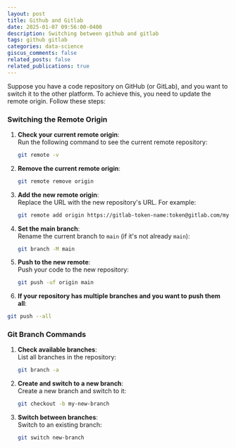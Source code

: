 ```yaml
---
layout: post
title: Github and Gitlab
date: 2025-01-07 09:56:00-0400
description: Switching between github and gitlab
tags: github gitlab
categories: data-science
giscus_comments: false
related_posts: false
related_publications: true
---
```


Suppose you have a code repository on GitHub (or GitLab), and you want to switch it to the other platform. To achieve this, you need to update the remote origin. Follow these steps:

### Switching the Remote Origin

1. **Check your current remote origin**:  
   Run the following command to see the current remote repository:  
   ```bash
   git remote -v
   ```

2. **Remove the current remote origin**:   
   ```bash
   git remote remove origin
   ```

3. **Add the new remote origin**:  
   Replace the URL with the new repository's URL. For example:  
   ```bash
   git remote add origin https://gitlab-token-name:token@gitlab.com/myuser/myrepo.git
   ```

4. **Set the main branch**:  
   Rename the current branch to `main` (if it's not already `main`):  
   ```bash
   git branch -M main
   ```

5. **Push to the new remote**:  
   Push your code to the new repository:  
   ```bash
   git push -uf origin main
   ```

5. **If your repository has multiple branches and you want to push them all**:  
```bash
git push --all
```

### Git Branch Commands

1. **Check available branches**:  
   List all branches in the repository:  
   ```bash
   git branch -a
   ```

2. **Create and switch to a new branch**:  
   Create a new branch and switch to it:  
   ```bash
   git checkout -b my-new-branch
   ```

3. **Switch between branches**:  
   Switch to an existing branch:  
   ```bash
   git switch new-branch
   ```
